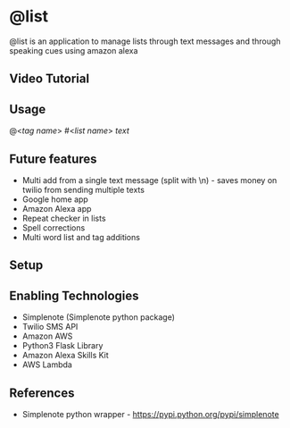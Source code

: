 # @list
@list is an application to manage lists through text messages and through speaking cues using amazon alexa

## Video Tutorial

## Usage

@<*tag name*> #<*list name*> *text*

## Future features

- Multi add from a single text message (split with \\n) - saves money on twilio from sending multiple texts
- Google home app
- Amazon Alexa app
- Repeat checker in lists
- Spell corrections
- Multi word list and tag additions

## Setup

## Enabling Technologies

- Simplenote (Simplenote python package)
- Twilio SMS API
- Amazon AWS
- Python3 Flask Library
- Amazon Alexa Skills Kit
- AWS Lambda

## References

- Simplenote python wrapper - https://pypi.python.org/pypi/simplenote
